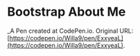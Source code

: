 # Bootstrap About Me
 _A Pen created at CodePen.io. Original URL: [https://codepen.io/Willa9/pen/ExxyeaL](https://codepen.io/Willa9/pen/ExxyeaL).

 